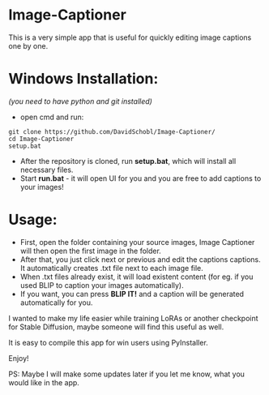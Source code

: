 # Image-Captioner
This is a very simple app that is useful for quickly editing image captions one by one.

# Windows Installation:
_(you need to have python and git installed)_
- open cmd and run:
```
git clone https://github.com/DavidSchobl/Image-Captioner/
cd Image-Captioner
setup.bat
```
- After the repository is cloned, run **setup.bat**, which will install all necessary files.
- Start **run.bat** - it will open UI for you and you are free to add captions to your images!

# Usage:
- First, open the folder containing your source images, Image Captioner will then open the first image in the folder.
- After that, you just click next or previous and edit the captions captions. It automatically creates .txt file next to each image file.
- When .txt files already exist, it will load existent content (for eg. if you used BLIP to caption your images automatically).
- If you want, you can press **BLIP IT!** and a caption will be generated automatically for you. 

I wanted to make my life easier while training LoRAs or another checkpoint for Stable Diffusion, maybe someone will find this useful as well.

It is easy to compile this app for win users using PyInstaller.

Enjoy!

PS: Maybe I will make some updates later if you let me know, what you would like in the app.

